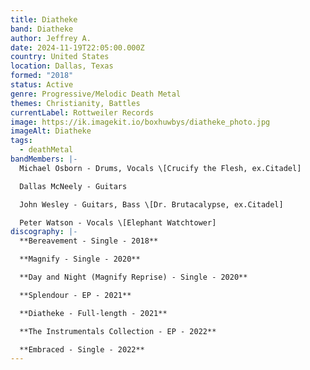 ```yaml
---
title: Diatheke
band: Diatheke
author: Jeffrey A.
date: 2024-11-19T22:05:00.000Z
country: United States
location: Dallas, Texas
formed: "2018"
status: Active
genre: Progressive/Melodic Death Metal
themes: Christianity, Battles
currentLabel: Rottweiler Records
image: https://ik.imagekit.io/boxhuwbys/diatheke_photo.jpg
imageAlt: Diatheke
tags:
  - deathMetal
bandMembers: |-
  Michael Osborn - Drums, Vocals \[Crucify the Flesh, ex.Citadel]

  Dallas McNeely - Guitars

  John Wesley - Guitars, Bass \[Dr. Brutacalypse, ex.Citadel]

  Peter Watson - Vocals \[Elephant Watchtower]
discography: |-
  **Bereavement - Single - 2018**

  **Magnify - Single - 2020**

  **Day and Night (Magnify Reprise) - Single - 2020**

  **Splendour - EP - 2021**

  **Diatheke - Full-length - 2021**

  **The Instrumentals Collection - EP - 2022**

  **Embraced - Single - 2022**
---
```

